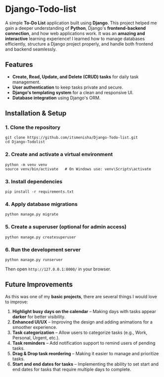 # Django-Todo-list

A simple **To-Do List** application built using **Django**. This project helped me gain a deeper understanding of **Python**, Django's **frontend-backend connection**, and how web applications work. It was an **amazing and interactive** learning experience! I learned how to manage databases efficiently, structure a Django project properly, and handle both frontend and backend seamlessly. 

## Features  
- **Create, Read, Update, and Delete (CRUD) tasks** for daily task management.  
- **User authentication** to keep tasks private and secure.  
- **Django's templating system** for a clean and responsive UI.  
- **Database integration** using Django's ORM.  

## Installation & Setup  

### 1. Clone the repository
```
git clone https://github.com/itsmenisha/Django-Todo-list.git
cd Django-Todolist
```

### 2. Create and activate a virtual environment
```
python -m venv venv  
source venv/bin/activate   # On Windows use: venv\Scripts\activate
```

### 3. Install dependencies
```
pip install -r requirements.txt
```

### 4. Apply database migrations
```
python manage.py migrate
```

### 5. Create a superuser (optional for admin access)
```
python manage.py createsuperuser
```

### 6. Run the development server
```
python manage.py runserver
```
Then open `http://127.0.0.1:8000/` in your browser.

## Future Improvements
As this was one of my **basic projects**, there are several things I would love to improve:
1. **Highlight busy days on the calendar** – Making days with tasks appear **darker** for better visibility.
2. **Enhanced UI/UX** – Improving the design and adding animations for a smoother experience.
3. **Task categorization** – Allow users to categorize tasks (e.g., Work, Personal, Urgent, etc.).
4. **Task reminders** – Add notification support to remind users of pending tasks.
5. **Drag & Drop task reordering** – Making it easier to manage and prioritize tasks.
6. **Start and end dates for tasks** – Implementing the ability to set start and end dates for tasks that require multiple days to complete.

